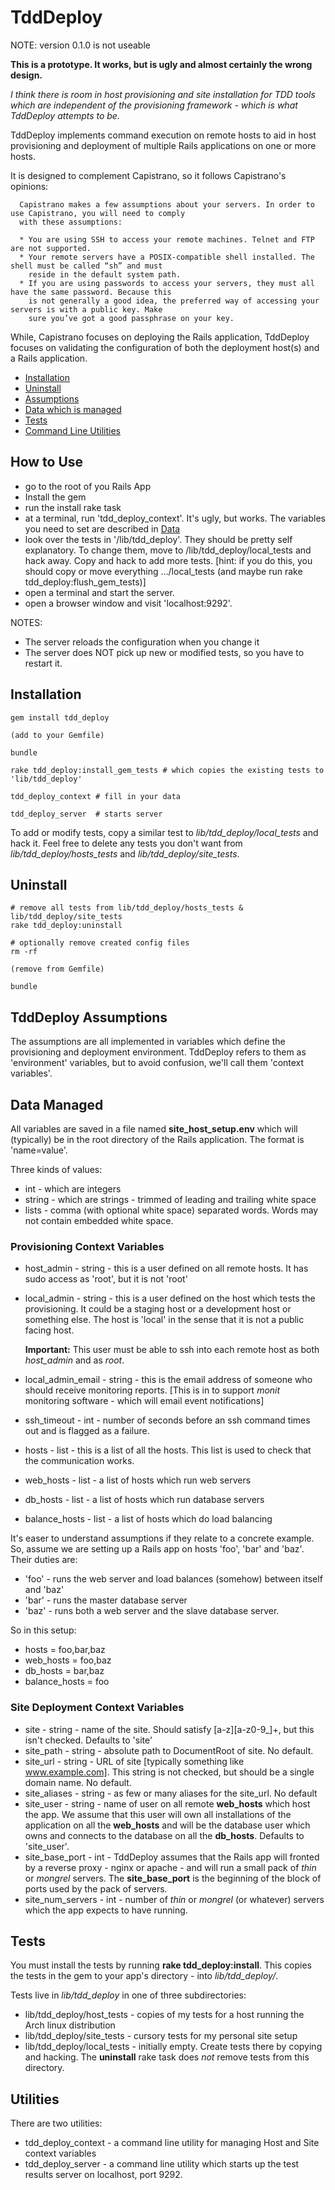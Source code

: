 # TddDeploy

NOTE: version 0.1.0 is not useable

**This is a prototype. It works, but is ugly and almost certainly the wrong design.**

*I think there is room in host provisioning and site installation for TDD tools which
are independent of the provisioning framework - which is what TddDeploy attempts to
be.*

TddDeploy implements command execution on remote hosts to aid in host provisioning and
deployment of multiple Rails applications on one or more hosts.

It is designed to complement Capistrano, so it follows Capistrano's opinions:

      Capistrano makes a few assumptions about your servers. In order to use Capistrano, you will need to comply
      with these assumptions:

      * You are using SSH to access your remote machines. Telnet and FTP are not supported.
      * Your remote servers have a POSIX-compatible shell installed. The shell must be called “sh” and must
        reside in the default system path.
      * If you are using passwords to access your servers, they must all have the same password. Because this
        is not generally a good idea, the preferred way of accessing your servers is with a public key. Make
        sure you’ve got a good passphrase on your key.

While, Capistrano focuses on deploying the Rails application, TddDeploy focuses on validating the
configuration of both the deployment host(s) and a Rails application.

* [Installation](#installation)
* [Uninstall](#uninstall)
* [Assumptions](#tdddeploy_assumptions)
* [Data which is managed](#data_managed)
* [Tests](#tests)
* [Command Line Utilities](#utilities)

## How to Use

* go to the root of you Rails App
* Install the gem
* run the install rake task
* at a terminal, run 'tdd\_deploy\_context'. It's ugly, but works. The variables you need
to set are described in [Data](#data_managed)
* look over the tests in '/lib/tdd\_deploy'. They should be pretty self explanatory.
To change them, move to /lib/tdd\_deploy/local\_tests and hack away. Copy and hack to
add more tests. [hint: if you do this, you should copy or move everything .../local\_tests (and
maybe run rake tdd\_deploy:flush\_gem\_tests)]
* open a terminal and start the server.
* open a browser window and visit 'localhost:9292'.

NOTES:

* The server reloads the configuration when you change it
* The server does NOT pick up new or modified tests, so you have to restart it.

## Installation

    gem install tdd_deploy
    
    (add to your Gemfile)
    
    bundle
    
    rake tdd_deploy:install_gem_tests # which copies the existing tests to 'lib/tdd_deploy'

    tdd_deploy_context # fill in your data
    
    tdd_deploy_server  # starts server
    
To add or modify tests, copy a similar test to *lib/tdd\_deploy/local_tests* and hack
it. Feel free to delete any tests you don't want from *lib/tdd\_deploy/hosts\_tests*
and *lib/tdd\_deploy/site\_tests*.

## Uninstall

    # remove all tests from lib/tdd_deploy/hosts_tests & lib/tdd_deploy/site_tests
    rake tdd_deploy:uninstall
    
    # optionally remove created config files
    rm -rf 
    
    (remove from Gemfile)
    
    bundle

## TddDeploy Assumptions

The assumptions are all implemented in variables which define the provisioning and
deployment environment. TddDeploy refers to them as 'environment' variables, but to
avoid confusion, we'll call them 'context variables'.

## Data Managed

All variables are saved in a file named **site\_host\_setup.env** which will (typically)
be in the root directory of the Rails application. The format is 'name=value'.

Three kinds of values:

* int - which are integers
* string - which are strings - trimmed of leading and trailing white space
* lists - comma (with optional white space) separated words. Words may not contain
embedded white space.

### Provisioning Context Variables

* host_admin - string - this is a user defined on all remote hosts. It has sudo access as 'root',
but it is not 'root'

* local_admin - string - this is a user defined on the host which tests the provisioning. It could
be a staging host or a development host or something else. The host is 'local' in the sense
that it is not a public facing host.

    **Important:** This user must be able to ssh into each remote host as both _host\_admin_ and as _root_.
    
* local\_admin\_email - string - this is the email address of someone who should receive monitoring
reports. [This is in to support _monit_ monitoring software - which will email event
notifications]

* ssh\_timeout - int - number of seconds before an ssh command times out and is flagged as
a failure.

* hosts - list - this is a list of all the hosts. This list is used to check that the communication
works.
* web\_hosts - list - a list of hosts which run web servers
* db\_hosts - list - a list of hosts which run database servers
* balance\_hosts - list - a list of hosts which do load balancing

It's easer to understand assumptions if they relate to a concrete example. So, assume we
are setting up a Rails app on hosts 'foo', 'bar' and 'baz'. Their duties are:

* 'foo' - runs the web server and load balances (somehow) between itself and 'baz'
* 'bar' - runs the master database server
* 'baz' - runs both a web server and the slave database server.

So in this setup:

* hosts = foo,bar,baz
* web\_hosts = foo,baz
* db\_hosts = bar,baz
* balance_hosts = foo

### Site Deployment Context Variables

* site - string - name of the site. Should satisfy [a-z][a-z0-9_]+, but this isn't checked.
Defaults to 'site'
* site\_path - string - absolute path to DocumentRoot of site.  No default.
* site\_url - string - URL of site [typically something like www.example.com].
This string is not checked, but should be a single domain name.
No default.
* site\_aliases - string - as few or many aliases for the site\_url. No default
* site\_user - string - name of user on all remote **web\_hosts** which host the app.
We assume that this user will own all installations of the application on all the **web\_hosts**
and will be the database user which owns and connects to the database on all the **db\_hosts**.
Defaults to 'site\_user'.
* site\_base\_port - int - TddDeploy assumes that the Rails app will fronted by a reverse proxy
\- nginx or apache - and will run a small pack of *thin* or *mongrel* servers. The **site\_base\_port**
is the beginning of the block of ports used by the pack of servers.
* site\_num\_servers - int - number of *thin* or *mongrel* (or whatever) servers which the app
expects to have running.

## Tests

You must install the tests by running **rake tdd\_deploy:install**. This copies the
tests in the gem to your app's directory - into *lib/tdd\_deploy/*.

Tests live in *lib/tdd_deploy* in one of three subdirectories:

* lib/tdd\_deploy/host_tests - copies of my tests for a host running the Arch linux distribution
* lib/tdd\_deploy/site_tests - cursory tests for my personal site setup
* lib/tdd\_deploy/local\_tests - initially empty. Create tests there by copying and hacking.
The **uninstall** rake task does *not* remove tests from this directory.

## Utilities

There are two utilities:

* tdd\_deploy\_context - a command line utility for managing Host and Site context variables
* tdd\_deploy\_server - a command line utility which starts up the test results server on localhost,
port 9292.
